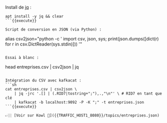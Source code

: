 Install de [jq](https://github.com/stedolan/jq) : 
```
apt install -y jq && clear
```{{execute}}

Script de conversion en JSON (via Python) : 
```
alias csv2json="python -c '
    import csv, json, sys; 
    print(json.dumps([dict(r) for r in csv.DictReader(sys.stdin)]))
'"
```{{execute}}

Essai à blanc :
```
head entreprises.csv | csv2json | jq
```{{execute}}

Intégration du CSV avec kafkacat : 
```sh
cat entreprises.csv | csv2json \ 
    | jq -jrc '.[] | (.RID7|tostring+";"),.,"\n"' \ # RID7 en tant que clé
    | kafkacat -b localhost:9092 -P -K ";" -t entreprises.json
```{{execute}}

👉🏼 [Voir sur Kowl 🤩]({{TRAFFIC_HOST1_8080}}/topics/entreprises.json)
